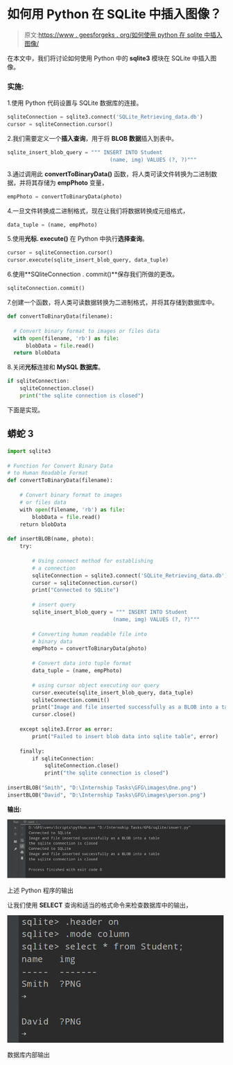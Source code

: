 # 如何用 Python 在 SQLite 中插入图像？

> 原文:[https://www . geesforgeks . org/如何使用 python 在 sqlite 中插入图像/](https://www.geeksforgeeks.org/how-to-insert-image-in-sqlite-using-python/)

在本文中，我们将讨论如何使用 Python 中的 **sqlite3** 模块在 SQLite 中插入图像。

### 实施:

1.使用 Python 代码设置与 SQLite 数据库的连接。

```py
sqliteConnection = sqlite3.connect('SQLite_Retrieving_data.db')
cursor = sqliteConnection.cursor()
```

2.我们需要定义一个**插入查询**，用于将 **BLOB 数据**插入到表中。

```py
sqlite_insert_blob_query = """ INSERT INTO Student
                                 (name, img) VALUES (?, ?)"""
```

3.通过调用此 **convertToBinaryData()** 函数，将人类可读文件转换为二进制数据，并将其存储为 **empPhoto** 变量，

```py
empPhoto = convertToBinaryData(photo)
```

4.一旦文件转换成二进制格式，现在让我们将数据转换成元组格式，

```py
data_tuple = (name, empPhoto)
```

5.使用**光标. execute()** 在 Python 中执行**选择查询**。

```py
cursor = sqliteConnection.cursor()
cursor.execute(sqlite_insert_blob_query, data_tuple)
```

6.使用**SQliteConnection . commit()**保存我们所做的更改。

```py
sqliteConnection.commit()
```

7.创建一个函数，将人类可读数据转换为二进制格式，并将其存储到数据库中。

```py
def convertToBinaryData(filename):

  # Convert binary format to images or files data
  with open(filename, 'rb') as file:
      blobData = file.read()
  return blobData
```

8.关闭**光标**连接和 **MySQL 数据库**。

```py
if sqliteConnection:
    sqliteConnection.close()
    print("the sqlite connection is closed")
```

下面是实现。

## 蟒蛇 3

```py
import sqlite3

# Function for Convert Binary Data 
# to Human Readable Format
def convertToBinaryData(filename):

    # Convert binary format to images 
    # or files data
    with open(filename, 'rb') as file:
        blobData = file.read()
    return blobData

def insertBLOB(name, photo):
    try:

        # Using connect method for establishing
        # a connection
        sqliteConnection = sqlite3.connect('SQLite_Retrieving_data.db')
        cursor = sqliteConnection.cursor()
        print("Connected to SQLite")

        # insert query
        sqlite_insert_blob_query = """ INSERT INTO Student
                                  (name, img) VALUES (?, ?)"""

        # Converting human readable file into 
        # binary data
        empPhoto = convertToBinaryData(photo)

        # Convert data into tuple format
        data_tuple = (name, empPhoto)

        # using cursor object executing our query
        cursor.execute(sqlite_insert_blob_query, data_tuple)
        sqliteConnection.commit()
        print("Image and file inserted successfully as a BLOB into a table")
        cursor.close()

    except sqlite3.Error as error:
        print("Failed to insert blob data into sqlite table", error)

    finally:
        if sqliteConnection:
            sqliteConnection.close()
            print("the sqlite connection is closed")

insertBLOB("Smith", "D:\Internship Tasks\GFG\images\One.png")
insertBLOB("David", "D:\Internship Tasks\GFG\images\person.png")
```

**输出:**

![](img/5c280bc20dac59083abf1c61cf8a3e82.png)

上述 Python 程序的输出

让我们使用 **SELECT** 查询和适当的格式命令来检查数据库中的输出，

![](img/190f187664b4d68fa5314f80f4d92cb2.png)

数据库内部输出